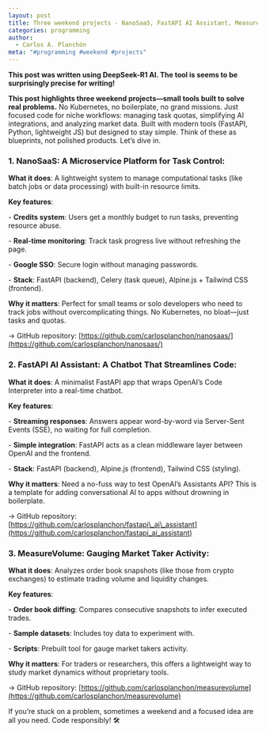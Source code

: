 ```yaml
---
layout: post
title: Three weekend projects - NanoSaaS, FastAPI AI Assistant, MeasureVolume
categories: programming
author:
  - Carlos A. Planchón
meta: "#programming #weekend #projects"
---
```

**This post was written using DeepSeek-R1 AI. The tool is seems to be surprisingly precise for writing!**

**This post highlights three weekend projects—small tools built to solve real problems.** No Kubernetes, no boilerplate, no grand missions. Just focused code for niche workflows: managing task quotas, simplifying AI integrations, and analyzing market data. Built with modern tools (FastAPI, Python, lightweight JS) but designed to stay simple. Think of these as blueprints, not polished products. Let’s dive in.

### **1\. NanoSaaS: A Microservice Platform for Task Control:**

**What it does**: A lightweight system to manage computational tasks (like batch jobs or data processing) with built-in resource limits.

**Key features**:

\- **Credits system**: Users get a monthly budget to run tasks, preventing resource abuse.

\- **Real-time monitoring**: Track task progress live without refreshing the page.

\- **Google SSO**: Secure login without managing passwords.

\- **Stack**: FastAPI (backend), Celery (task queue), Alpine.js + Tailwind CSS (frontend).

**Why it matters**: Perfect for small teams or solo developers who need to track jobs without overcomplicating things. No Kubernetes, no bloat—just tasks and quotas.

→ GitHub repository: [https://github.com/carlosplanchon/nanosaas/](https://github.com/carlosplanchon/nanosaas/)

### **2\. FastAPI AI Assistant: A Chatbot That Streamlines Code:**

**What it does**: A minimalist FastAPI app that wraps OpenAI’s Code Interpreter into a real-time chatbot.

**Key features**:

\- **Streaming responses**: Answers appear word-by-word via Server-Sent Events (SSE), no waiting for full completion.

\- **Simple integration**: FastAPI acts as a clean middleware layer between OpenAI and the frontend.

\- **Stack**: FastAPI (backend), Alpine.js (frontend), Tailwind CSS (styling).

**Why it matters**: Need a no-fuss way to test OpenAI’s Assistants API? This is a template for adding conversational AI to apps without drowning in boilerplate.

→ GitHub repository: [https://github.com/carlosplanchon/fastapi\_ai\_assistant](https://github.com/carlosplanchon/fastapi_ai_assistant)

### **3\. MeasureVolume: Gauging Market Taker Activity:**

**What it does**: Analyzes order book snapshots (like those from crypto exchanges) to estimate trading volume and liquidity changes.

**Key features**:

\- **Order book diffing**: Compares consecutive snapshots to infer executed trades.

\- **Sample datasets**: Includes toy data to experiment with.

\- **Scripts**: Prebuilt tool for gauge market takers activity.

**Why it matters**: For traders or researchers, this offers a lightweight way to study market dynamics without proprietary tools.

→ GitHub repository: [https://github.com/carlosplanchon/measurevolume](https://github.com/carlosplanchon/measurevolume)

If you’re stuck on a problem, sometimes a weekend and a focused idea are all you need. Code responsibly! 🛠️